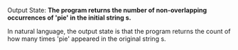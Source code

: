 Output State: **The program returns the number of non-overlapping occurrences of 'pie' in the initial string s.**

In natural language, the output state is that the program returns the count of how many times 'pie' appeared in the original string s.